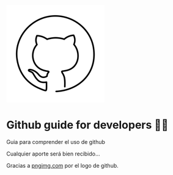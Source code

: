 ![Githublogo](https://raw.githubusercontent.com/rudmer-io/github-guide-for-developers/master/assets/github_PNG48.png)

# Github guide for developers 🐱‍🏍
Guia para comprender el uso de github

Cualquier aporte será bien recibido...

Gracias a [pngimg.com](http://pngimg.com/) por el logo de github.
